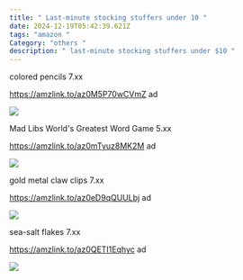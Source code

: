 ```yaml
---
title: " Last-minute stocking stuffers under 10 "
date: 2024-12-19T05:42:39.621Z
tags: "amazon "
Category: "others "
description: " last-minute stocking stuffers under $10 "
---
```

<!--StartFragment-->

colored pencils 7.xx

https://amzlink.to/az0M5P70wCVmZ ad

<!--EndFragment--><!--StartFragment-->

![](https://m.media-amazon.com/images/I/A1ccPNiepbL._AC_SL1500_.jpg)

<!--StartFragment-->

Mad Libs World's Greatest Word Game 5.xx

https://amzlink.to/az0mTyuz8MK2M ad

<!--StartFragment-->

![](https://m.media-amazon.com/images/I/81PdxJm1gbL._SL1500_.jpg)

<!--EndFragment-->

<!--StartFragment-->

gold metal claw clips 7.xx

https://amzlink.to/az0eD9qQUULbj ad

<!--EndFragment--><!--StartFragment-->

![](https://m.media-amazon.com/images/I/71T6bmer5kL._SL1280_.jpg)

<!--EndFragment-->

<!--StartFragment-->

sea-salt flakes 7.xx

https://amzlink.to/az0QETI1Eqhyc ad

<!--StartFragment-->

![](https://m.media-amazon.com/images/I/61B21z2BKYL._SL1200_.jpg)

<!--EndFragment-->